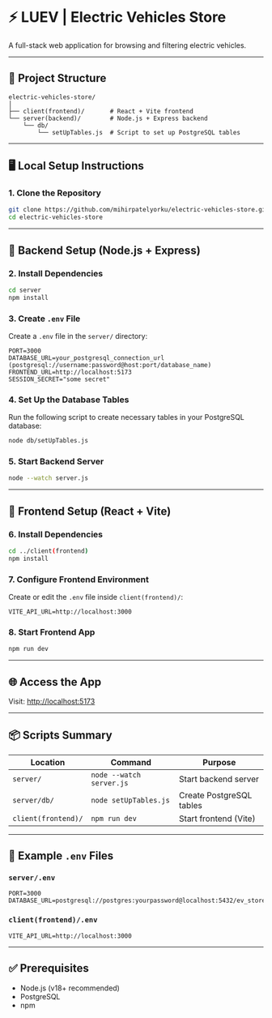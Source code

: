 
# ⚡ LUEV | Electric Vehicles Store

A full-stack web application for browsing and filtering electric vehicles.

---

## 🧱 Project Structure

```
electric-vehicles-store/
│
├── client(frontend)/       # React + Vite frontend
└── server(backend)/        # Node.js + Express backend
    └── db/
        └── setUpTables.js  # Script to set up PostgreSQL tables
```

---

## 🖥️ Local Setup Instructions

### 1. Clone the Repository

```bash
git clone https://github.com/mihirpatelyorku/electric-vehicles-store.git
cd electric-vehicles-store
```

---

## 🔧 Backend Setup (Node.js + Express)



### 2. Install Dependencies

```bash
cd server
npm install
```

### 3. Create `.env` File

Create a `.env` file in the `server/` directory:

```env
PORT=3000
DATABASE_URL=your_postgresql_connection_url (postgresql://username:password@host:port/database_name)
FRONTEND_URL=http://localhost:5173
SESSION_SECRET="some secret"
```


### 4. Set Up the Database Tables

Run the following script to create necessary tables in your PostgreSQL database:

```bash
node db/setUpTables.js
```


### 5. Start Backend Server

```bash
node --watch server.js
```


---

## 🎨 Frontend Setup (React + Vite)

### 6. Install Dependencies

```bash
cd ../client(frontend)
npm install
```

### 7. Configure Frontend Environment

Create or edit the `.env` file inside `client(frontend)/`:

```env
VITE_API_URL=http://localhost:3000
```

### 8. Start Frontend App

```bash
npm run dev
```

---

## 🌐 Access the App

Visit: [http://localhost:5173](http://localhost:5173)

---

## 📦 Scripts Summary

| Location             | Command                   | Purpose                     |
|----------------------|---------------------------|------------------------------|
| `server/`            | `node --watch server.js`             | Start backend server         |
| `server/db/`         | `node setUpTables.js`     | Create PostgreSQL tables     |
| `client(frontend)/`  | `npm run dev`             | Start frontend (Vite)        |

---

## 📁 Example `.env` Files

### `server/.env`

```env
PORT=3000
DATABASE_URL=postgresql://postgres:yourpassword@localhost:5432/ev_store
```

### `client(frontend)/.env`

```env
VITE_API_URL=http://localhost:3000
```

---

## ✅ Prerequisites

- Node.js (v18+ recommended)
- PostgreSQL
- npm
